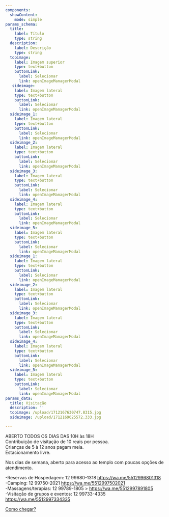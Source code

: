 ```yaml
---
components:
  showContent:
    mode: simple
params_schema:
  title:
    label: Título
    type: string
  description:
    label: Descrição
    type: string
  topimage:
    label: Imagem superior
    type: text+button
    buttonLink:
      label: Selecionar
      link: openImageManagerModal
   sideimage:
    label: Imagem lateral
    type: text+button
    buttonLink:
      label: Selecionar
      link: openImageManagerModal
  sideimage_1:
    label: Imagem lateral
    type: text+button
    buttonLink:
      label: Selecionar
      link: openImageManagerModal
  sideimage_2:
    label: Imagem lateral
    type: text+button
    buttonLink:
      label: Selecionar
      link: openImageManagerModal
  sideimage_3:
    label: Imagem lateral
    type: text+button
    buttonLink:
      label: Selecionar
      link: openImageManagerModal
  sideimage_4:
    label: Imagem lateral
    type: text+button
    buttonLink:
      label: Selecionar
      link: openImageManagerModal
  sideimage_5:
    label: Imagem lateral
    type: text+button
    buttonLink:
      label: Selecionar
      link: openImageManagerModal
  sideimage_1:
    label: Imagem lateral
    type: text+button
    buttonLink:
      label: Selecionar
      link: openImageManagerModal
  sideimage_2:
    label: Imagem lateral
    type: text+button
    buttonLink:
      label: Selecionar
      link: openImageManagerModal
  sideimage_3:
    label: Imagem lateral
    type: text+button
    buttonLink:
      label: Selecionar
      link: openImageManagerModal
  sideimage_4:
    label: Imagem lateral
    type: text+button
    buttonLink:
      label: Selecionar
      link: openImageManagerModal
  sideimage_5:
    label: Imagem lateral
    type: text+button
    buttonLink:
      label: Selecionar
      link: openImageManagerModal
params_data:
  title: Visitação
  description: ''
  topimage: /upload/1712167630747.8315.jpg
  sideimage: /upload/1712169625572.333.jpg

---
```


ABERTO TODOS OS DIAS DAS 10H às 18H  
Contribuição de visitação de 10 reais por pessoa.   
Crianças de 5 à 12 anos pagam meia.  
Estacionamento livre.

Nos dias de semana, aberto para acesso ao templo com poucas opções de atendimento.

-Reservas de Hospedagem: 12 99680-1318
https://wa.me/5512996801318  
-Camping: 12 99750-2021  https://wa.me/5512997502021  
-Massagens/terapias: 12 99789-1805 > https://wa.me/5512997891805  
-Visitação de grupos e eventos: 12 99733-4335
https://wa.me/5512997334335  

[Como chegar?](masterpage/content:comochegar.md)